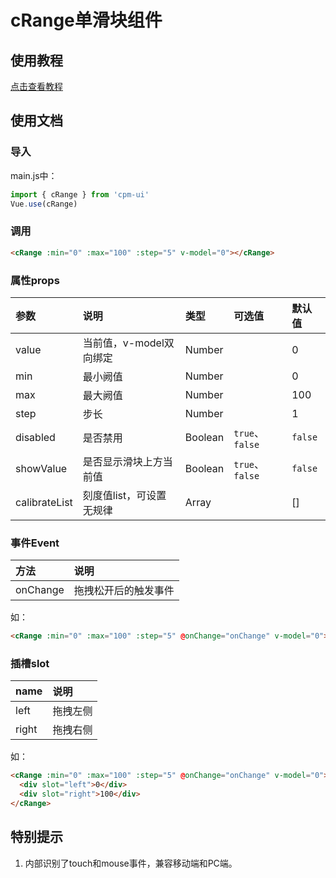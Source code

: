 # cRange单滑块组件

## 使用教程
[点击查看教程](https://cpm828.github.io/cpm-ui/demo/index.html#/range)



## 使用文档
### 导入
main.js中：
```js
import { cRange } from 'cpm-ui'
Vue.use(cRange)
```

### 调用
```html
<cRange :min="0" :max="100" :step="5" v-model="0"></cRange>
```

### 属性props
|参数|说明|类型|可选值|默认值|
|:---|:---|:---|:---|:---|
|value|当前值，v-model双向绑定|Number||0|
|min|最小阙值|Number||0|
|max|最大阙值|Number||100|
|step|步长|Number||1|
|disabled|是否禁用|Boolean|`true`、`false`|`false`|
|showValue|是否显示滑块上方当前值|Boolean|`true`、`false`|`false`|
|calibrateList|刻度值list，可设置无规律|Array||[]|


### 事件Event
|方法|说明|
|:---|:---|
|onChange|拖拽松开后的触发事件|

如：
```html
<cRange :min="0" :max="100" :step="5" @onChange="onChange" v-model="0"></cRange>
```

### 插槽slot
|name|说明|
|:---|:---|
|left|拖拽左侧|
|right|拖拽右侧|

如：
```html
<cRange :min="0" :max="100" :step="5" @onChange="onChange" v-model="0">
  <div slot="left">0</div>
  <div slot="right">100</div>
</cRange>
```



## 特别提示
1. 内部识别了touch和mouse事件，兼容移动端和PC端。
